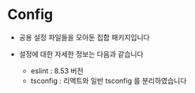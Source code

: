 # Config

- 공용 설정 파일들을 모아둔 집합 패키지입니다


- 설정에 대한 자세한 정보는 다음과 같습니다
  - eslint : 8.53 버전
  - tsconfig : 리액트와 일반 tsconfig 를 분리하였습니다